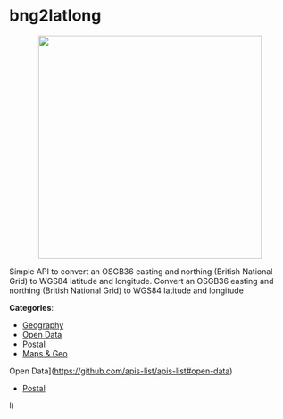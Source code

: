 # bng2latlong
<p align="center">
    <img width="400" src="https://raw.githubusercontent.com/apis-list/apis-list/apis/bng2latlong/logo_256x256.png" />
</p>

Simple API to convert an OSGB36 easting and northing (British National Grid) to WGS84 latitude and longitude. Convert an OSGB36 easting and northing (British National Grid) to WGS84 latitude and longitude



**Categories**:
- [Geography](https://github.com/apis-list/apis-list#geography)
- [Open Data](https://github.com/apis-list/apis-list#open-data)
- [Postal](https://github.com/apis-list/apis-list#postal)
- [Maps & Geo](https://github.com/apis-list/apis-list#maps-and-geo)



Open Data](https://github.com/apis-list/apis-list#open-data)
- [Postal](https://github.com/apis-list/apis-list#postal)



l)



